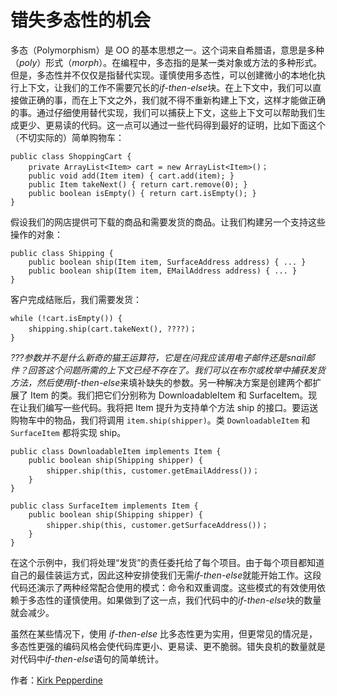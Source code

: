 # 错失多态性的机会

多态（Polymorphism）是 OO 的基本思想之一。这个词来自希腊语，意思是多种（*poly*）形式（*morph*）。在编程中，多态指的是某一类对象或方法的多种形式。但是，多态性并不仅仅是指替代实现。谨慎使用多态性，可以创建微小的本地化执行上下文，让我们的工作不需要冗长的*if-then-else*块。在上下文中，我们可以直接做正确的事，而在上下文之外，我们就不得不重新构建上下文，这样才能做正确的事。通过仔细使用替代实现，我们可以捕获上下文，这些上下文可以帮助我们生成更少、更易读的代码。这一点可以通过一些代码得到最好的证明，比如下面这个（不切实际的）简单购物车：

```
public class ShoppingCart {
    private ArrayList<Item> cart = new ArrayList<Item>()；
    public void add(Item item) { cart.add(item); }
    public Item takeNext() { return cart.remove(0); }
    public boolean isEmpty() { return cart.isEmpty(); }
}
```

假设我们的网店提供可下载的商品和需要发货的商品。让我们构建另一个支持这些操作的对象：

```
public class Shipping {
    public boolean ship(Item item, SurfaceAddress address) { ... }
    public boolean ship(Item item, EMailAddress address) { ... }
}
```

客户完成结账后，我们需要发货：

```
while (!cart.isEmpty()) {
    shipping.ship(cart.takeNext(), ????)；
}
```

*???*参数并不是什么新奇的猫王运算符，它是在问我应该用电子邮件还是snail邮件？回答这个问题所需的上下文已经不存在了。我们可以在布尔或枚举中捕获发货方法，然后使用*if-then-else*来填补缺失的参数。另一种解决方案是创建两个都扩展了 Item 的类。我们把它们分别称为 DownloadableItem 和 SurfaceItem。现在让我们编写一些代码。我将把 Item 提升为支持单个方法 ship 的接口。要运送购物车中的物品，我们将调用 `item.ship(shipper)`。类 `DownloadableItem` 和 `SurfaceItem` 都将实现 ship。

```
public class DownloadableItem implements Item {
    public boolean ship(Shipping shipper) {
        shipper.ship(this, customer.getEmailAddress())；
    }
}

public class SurfaceItem implements Item {
    public boolean ship(Shipping shipper) {
        shipper.ship(this, customer.getSurfaceAddress())；
    }
}
```

在这个示例中，我们将处理“发货”的责任委托给了每个项目。由于每个项目都知道自己的最佳装运方式，因此这种安排使我们无需*if-then-else*就能开始工作。这段代码还演示了两种经常配合使用的模式：命令和双重调度。这些模式的有效使用依赖于多态性的谨慎使用。如果做到了这一点，我们代码中的*if-then-else*块的数量就会减少。

虽然在某些情况下，使用 *if-then-else* 比多态性更为实用，但更常见的情况是，多态性更强的编码风格会使代码库更小、更易读、更不脆弱。错失良机的数量就是对代码中*if-then-else*语句的简单统计。

作者：[Kirk Pepperdine](http://programmer.97things.oreilly.com/wiki/index.php/Kirk_Pepperdine)